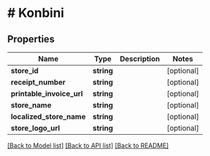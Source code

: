 # # Konbini

## Properties

Name | Type | Description | Notes
------------ | ------------- | ------------- | -------------
**store_id** | **string** |  | [optional]
**receipt_number** | **string** |  | [optional]
**printable_invoice_url** | **string** |  | [optional]
**store_name** | **string** |  | [optional]
**localized_store_name** | **string** |  | [optional]
**store_logo_url** | **string** |  | [optional]

[[Back to Model list]](../../README.md#models) [[Back to API list]](../../README.md#endpoints) [[Back to README]](../../README.md)
